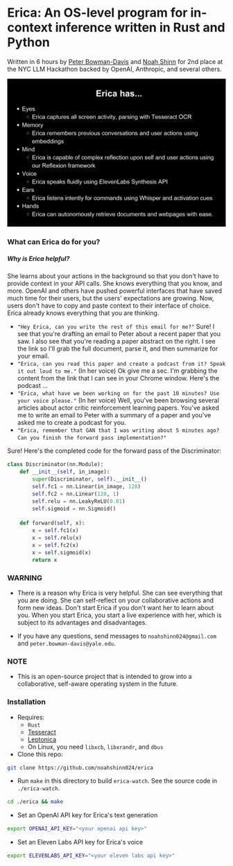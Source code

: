 # Erica: An OS-level program for in-context inference written in Rust and Python

Written in 6 hours by [Peter Bowman-Davis](https://phbd.xyz/) and [Noah Shinn](https://noahshinn.com) for 2nd place at the NYC LLM Hackathon backed by OpenAI, Anthropic, and several others.

![Erica features](./media/erica_features.png)

### What can Erica do for you?

##### Why is Erica helpful?
She learns about your actions in the background so that you don't have to provide context in your API calls. She knows everything that you know, and more. OpenAI and others have pushed powerful interfaces that have saved much time for their users, but the users' expectations are growing. Now, users don't have to copy and paste context to their interface of choice. Erica already knows everything that you are thinking.
  - `"Hey Erica, can you write the rest of this email for me?"`
Sure! I see that you're drafting an email to Peter about a recent paper that you saw. I also see that you're reading a paper abstract on the right. I see the link so I'll grab the full document, parse it, and then summarize for your email.
  - `"Erica, can you read this paper and create a podcast from it? Speak it out loud to me."`
(In her voice) Ok give me a sec. I'm grabbing the content from the link that I can see in your Chrome window. Here's the podcast ...
  - `"Erica, what have we been working on for the past 10 minutes? Use your voice please."`
(In her voice) Well, you've been browsing several articles about actor critic reinforcement learning papers. You've asked me to write an email to Peter with a summary of a paper and you've asked me to create a podcast for you.
  - `"Erica, remember that GAN that I was writing about 5 minutes ago? Can you finish the forward pass implementation?"`
<p>
Sure! Here's the completed code for the forward pass of the Discriminator:
</p>

```python
class Discriminator(nn.Module):
    def __init__(self, in_image):
        super(Discriminator, self).__init__()
        self.fc1 = nn.Linear(in_image, 128)
        self.fc2 = nn.Linear(128, 1)
        self.relu = nn.LeakyReLU(0.01)
        self.sigmoid = nn.Sigmoid()

    def forward(self, x):
        x = self.fc1(x)
        x = self.relu(x)
        x = self.fc2(x)
        x = self.sigmoid(x)
        return x
```

### WARNING
  - There is a reason why Erica is very helpful. She can see everything that you are doing. She can self-reflect on your collaborative actions and form new ideas. Don't start Erica if you don't want her to learn about you. When you start Erica, you start a live experience with her, which is subject to its advantages and disadvantages.

  - If you have any questions, send messages to `noahshinn024@gmail.com` and `peter.bowman-davis@yale.edu`.

### NOTE
  - This is an open-source project that is intended to grow into a collaborative, self-aware operating system in the future.


### Installation
  - Requires:
    - `Rust`
    - [Tesseract](https://tesseract-ocr.github.io/tessdoc/Installation.html)
    - [Leptonica](http://www.leptonica.org/)
    - On Linux, you need `libxcb`, `libxrandr`, and `dbus`
  - Clone this repo:
```bash
git clone https://github.com/noahshinn024/erica
```
  - Run `make` in this directory to build `erica-watch`. See the source code in `./erica-watch`.
```bash
cd ./erica && make
```
  - Set an OpenAI API key for Erica's text generation
```bash
export OPENAI_API_KEY="<your openai api key>"
```
  - Set an Eleven Labs API key for Erica's voice
```bash
export ELEVENLABS_API_KEY="<your eleven labs api key>"
```

